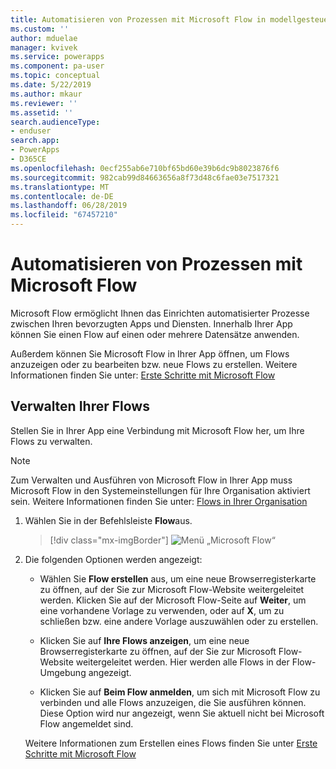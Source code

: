 ```yaml
---
title: Automatisieren von Prozessen mit Microsoft Flow in modellgesteuerten Apps | Microsoft-Dokumentation
ms.custom: ''
author: mduelae
manager: kvivek
ms.service: powerapps
ms.component: pa-user
ms.topic: conceptual
ms.date: 5/22/2019
ms.author: mkaur
ms.reviewer: ''
ms.assetid: ''
search.audienceType:
- enduser
search.app:
- PowerApps
- D365CE
ms.openlocfilehash: 0ecf255ab6e710bf65bd60e39b6dc9b8023876f6
ms.sourcegitcommit: 982cab99d84663656a8f73d48c6fae03e7517321
ms.translationtype: MT
ms.contentlocale: de-DE
ms.lasthandoff: 06/28/2019
ms.locfileid: "67457210"
---
```

# <a name="use-microsoft-flow-to-automate-processes"></a>Automatisieren von Prozessen mit Microsoft Flow

Microsoft Flow ermöglicht Ihnen das Einrichten automatisierter Prozesse zwischen Ihren bevorzugten Apps und Diensten. Innerhalb Ihrer App können Sie einen Flow auf einen oder mehrere Datensätze anwenden. 

Außerdem können Sie Microsoft Flow in Ihrer App öffnen, um Flows anzuzeigen oder zu bearbeiten bzw. neue Flows zu erstellen.  Weitere Informationen finden Sie unter: [Erste Schritte mit Microsoft Flow](https://docs.microsoft.com/flow/getting-started)

## <a name="manage-your-flows"></a>Verwalten Ihrer Flows 
Stellen Sie in Ihrer App eine Verbindung mit Microsoft Flow her, um Ihre Flows zu verwalten.
  
> [!NOTE]
> Zum Verwalten und Ausführen von Microsoft Flow in Ihrer App muss Microsoft Flow in den Systemeinstellungen für Ihre Organisation aktiviert sein. Weitere Informationen finden Sie unter:  [Flows in Ihrer Organisation](https://docs.microsoft.com/flow/organization-q-and-a) 
  
1. Wählen Sie in der Befehlsleiste **Flow**aus.  
  
   > [!div class="mx-imgBorder"]
   > ![Menü „Microsoft Flow“](media/flow.png "Menü „Microsoft Flow“") 
  
2. Die folgenden Optionen werden angezeigt:  
  
   -   Wählen Sie **Flow erstellen** aus, um eine neue Browserregisterkarte zu öffnen, auf der Sie zur Microsoft Flow-Website weitergeleitet werden. Klicken Sie auf der Microsoft Flow-Seite auf **Weiter**, um eine vorhandene Vorlage zu verwenden, oder auf **X**, um zu schließen bzw. eine andere Vorlage auszuwählen oder zu erstellen.  
  
   -   Klicken Sie auf **Ihre Flows anzeigen**, um eine neue Browserregisterkarte zu öffnen, auf der Sie zur Microsoft Flow-Website weitergeleitet werden. Hier werden alle Flows in der Flow-Umgebung angezeigt.  
  
   -   Klicken Sie auf **Beim Flow anmelden**, um sich mit Microsoft Flow zu verbinden und alle Flows anzuzeigen, die Sie ausführen können. Diese Option wird nur angezeigt, wenn Sie aktuell nicht bei Microsoft Flow angemeldet sind.   

    Weitere Informationen zum Erstellen eines Flows finden Sie unter [Erste Schritte mit Microsoft Flow](https://docs.microsoft.com/powerapps/maker/canvas-apps/using-logic-flows#create-a-flow)  
    
 
    
  
